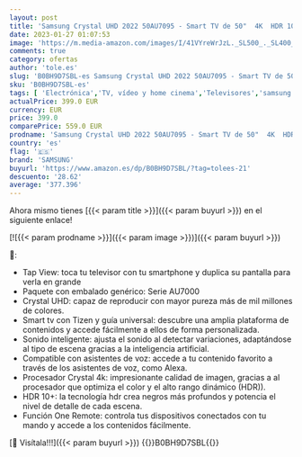 ```yaml
---
layout: post
title: 'Samsung Crystal UHD 2022 50AU7095 - Smart TV de 50"  4K  HDR 10+  Procesador 4K  PurColor  Sonido Inteligente  Función One Remote Control y Compatible Asistentes de Voz  Compatible con Alexa'
date: 2023-01-27 01:07:53
image: 'https://m.media-amazon.com/images/I/41VYreWrJzL._SL500_._SL400_.jpg'
comments: true
category: ofertas
author: 'tole.es'
slug: 'B0BH9D7SBL-es Samsung Crystal UHD 2022 50AU7095 - Smart TV de 50" 4K HDR...'
sku: 'B0BH9D7SBL-es'
tags: [ 'Electrónica','TV, vídeo y home cinema','Televisores','samsung','smart','tv','🇪🇸', ]
actualPrice: 399.0 EUR
currency: EUR
price: 399.0
comparePrice: 559.0 EUR
prodname: 'Samsung Crystal UHD 2022 50AU7095 - Smart TV de 50"  4K  HDR 10+  Procesador 4K  PurColor  Sonido Inteligente  Función One Remote Control y Compatible Asistentes de Voz  Compatible con Alexa'
country: 'es'
flag: '🇪🇸'
brand: 'SAMSUNG'
buyurl: 'https://www.amazon.es/dp/B0BH9D7SBL/?tag=tolees-21'
descuento: '28.62'
average: '377.396'
---
```


Ahora mismo tienes [{{< param title >}}]({{< param buyurl >}}) en el siguiente enlace!

[![{{< param prodname >}}]({{< param image >}})]({{< param buyurl >}})

🔎:

- Tap View: toca tu televisor con tu smartphone y duplica su pantalla para verla en grande
- Paquete con embalado genérico: Serie AU7000
- Crystal UHD: capaz de reproducir con mayor pureza más de mil millones de colores.
- Smart tv con Tizen y guía universal: descubre una amplia plataforma de contenidos y accede fácilmente a ellos de forma personalizada.
- Sonido inteligente: ajusta el sonido al detectar variaciones, adaptándose al tipo de escena gracias a la inteligencia artificial.
- Compatible con asistentes de voz: accede a tu contenido favorito a través de los asistentes de voz, como Alexa.
- Procesador Crystal 4k: impresionante calidad de imagen, gracias a al procesador que optimiza el color y el alto rango dinámico (HDR)).
- HDR 10+: la tecnología hdr crea negros más profundos y potencia el nivel de detalle de cada escena.
- Función One Remote: controla tus dispositivos conectados con tu mando y accede a los contenidos fácilmente.

[🛒 Visítala!!!]({{< param buyurl >}})
{{<world>}}B0BH9D7SBL{{</world>}}

